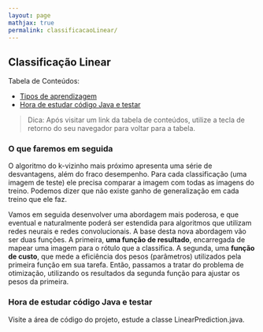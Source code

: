 ```yaml
---
layout: page
mathjax: true
permalink: classificacaoLinear/
---
```



## Classificação Linear

Tabela de Conteúdos:

- [Tipos de aprendizagem](#emSeguida)
- [Hora de estudar código Java e testar](#codigoJava)

> Dica: Após visitar um link da tabela de conteúdos, utilize a tecla de retorno do seu navegador para voltar para a tabela.


<a name='emSeguida'></a>

### O que faremos em seguida


O algoritmo do k-vizinho mais próximo apresenta uma série de desvantagens, além do fraco desempenho. Para cada classificação (uma imagem de teste)
ele precisa comparar a imagem com todas as imagens do treino. Podemos dizer que não existe ganho de generalização em cada treino que ele faz.  

Vamos em seguida desenvolver uma abordagem mais poderosa, e que eventual e naturalmente poderá ser estendida para algoritmos que utilizam redes
neurais e redes convolucionais. A base desta nova abordagem vão ser duas funções. A primeira, **uma função de resultado**, encarregada de mapear
uma imagem para o rótulo que a classifica. A segunda, uma **função de custo**, que mede a eficiência dos pesos (parâmetros) utilizados pela
primeira função em sua tarefa. Então, passamos a tratar do problema de otimização, utilizando os resultados da segunda função para ajustar os
pesos da primeira.


<a name='codigoJava'></a>

### Hora de estudar código Java e testar

Visite a área de código do projeto, estude a classe LinearPrediction.java.

